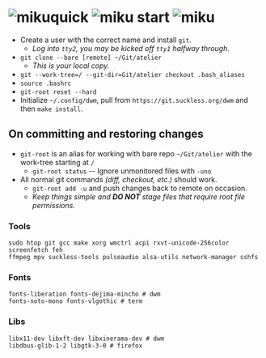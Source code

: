 # ![miku]quick ![miku] start ![miku]
* Create a user with the correct name and install `git`.
	* _Log into `tty2`, you may be kicked off `tty1` halfway through._
* `git clone --bare [remote] ~/Git/atelier`
	* _This is your local copy._
* `git --work-tree=/ --git-dir=Git/atelier checkout .bash_aliases`
* `source .bashrc`
* `git-root reset --hard`
* Initialize `~/.config/dwm`, pull from `https://git.suckless.org/dwm` and then `make install`.

## On committing and restoring changes
* `git-root` is an alias for working with bare repo `~/Git/atelier` with the work-tree starting at `/`
	* `git-root status` -- Ignore unmonitored files with `-uno`
* All normal git commands _(diff, checkout, etc.)_ should work.
	* `git-root add -u` and push changes back to remote on occasion.
	* _Keep things simple and **DO NOT** stage files that require root file permissions._

### Tools
```
sudo htop git gcc make xorg wmctrl acpi rxvt-unicode-256color screenfetch feh
ffmpeg mpv suckless-tools pulseaudio alsa-utils network-manager sshfs
```
### Fonts
```
fonts-liberation fonts-dejima-mincho # dwm
fonts-noto-mono fonts-vlgothic # term
```
### Libs
``` 
libx11-dev libxft-dev libxinerama-dev # dwm
libdbus-glib-1-2 libgtk-3-0 # firefox
```

[miku]: https://i.imgur.com/Nr7HV9a.png

